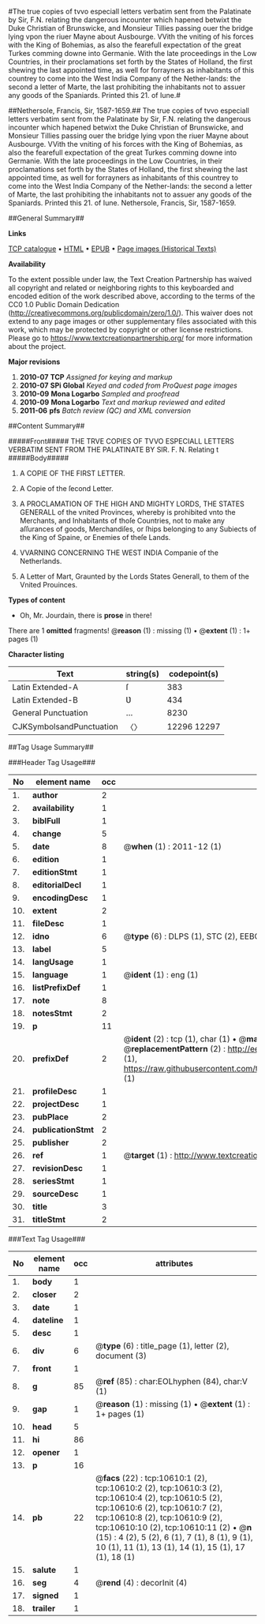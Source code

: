 #The true copies of tvvo especiall letters verbatim sent from the Palatinate by Sir, F.N. relating the dangerous incounter which hapened betwixt the Duke Christian of Brunswicke, and Monsieur Tillies passing ouer the bridge lying vpon the riuer Mayne about Ausbourge. VVith the vniting of his forces with the King of Bohemias, as also the fearefull expectation of the great Turkes comming downe into Germanie. With the late proceedings in the Low Countries, in their proclamations set forth by the States of Holland, the first shewing the last appointed time, as well for forrayners as inhabitants of this countrey to come into the West India Company of the Nether-lands: the second a letter of Marte, the last prohibiting the inhabitants not to assuer any goods of the Spaniards. Printed this 21. of Iune.#

##Nethersole, Francis, Sir, 1587-1659.##
The true copies of tvvo especiall letters verbatim sent from the Palatinate by Sir, F.N. relating the dangerous incounter which hapened betwixt the Duke Christian of Brunswicke, and Monsieur Tillies passing ouer the bridge lying vpon the riuer Mayne about Ausbourge. VVith the vniting of his forces with the King of Bohemias, as also the fearefull expectation of the great Turkes comming downe into Germanie. With the late proceedings in the Low Countries, in their proclamations set forth by the States of Holland, the first shewing the last appointed time, as well for forrayners as inhabitants of this countrey to come into the West India Company of the Nether-lands: the second a letter of Marte, the last prohibiting the inhabitants not to assuer any goods of the Spaniards. Printed this 21. of Iune.
Nethersole, Francis, Sir, 1587-1659.

##General Summary##

**Links**

[TCP catalogue](http://www.ota.ox.ac.uk/tcp/)  • 
[HTML](http://tei.it.ox.ac.uk/tcp/Texts-HTML/free/A08/A08161.html)  • 
[EPUB](http://tei.it.ox.ac.uk/tcp/Texts-EPUB/free/A08/A08161.epub) • 
[Page images (Historical Texts)](https://historicaltexts.jisc.ac.uk/eebo-99845692e)

**Availability**

To the extent possible under law, the Text Creation Partnership has waived all copyright and related or neighboring rights to this keyboarded and encoded edition of the work described above, according to the terms of the CC0 1.0 Public Domain Dedication (http://creativecommons.org/publicdomain/zero/1.0/). This waiver does not extend to any page images or other supplementary files associated with this work, which may be protected by copyright or other license restrictions. Please go to https://www.textcreationpartnership.org/ for more information about the project.

**Major revisions**

1. __2010-07__ __TCP__ *Assigned for keying and markup*
1. __2010-07__ __SPi Global__ *Keyed and coded from ProQuest page images*
1. __2010-09__ __Mona Logarbo__ *Sampled and proofread*
1. __2010-09__ __Mona Logarbo__ *Text and markup reviewed and edited*
1. __2011-06__ __pfs__ *Batch review (QC) and XML conversion*

##Content Summary##

#####Front#####
THE TRVE COPIES OF TVVO ESPECIALL LETTERS VERBATIM SENT FROM THE PALATINATE BY SIR. F. N. Relating t
#####Body#####

1. A COPIE OF THE FIRST LETTER.

1. A Copie of the ſecond Letter.

1. A PROCLAMATION OF THE HIGH AND MIGHTY LORDS, THE STATES GENERALL of the vnited Provinces, whereby is prohibited vnto the Merchants, and Inhabitants of thoſe Countries, not to make any aſſurances of goods, Merchandiſes, or ſhips belonging to any Subiects of the King of Spaine, or Enemies of theſe Lands.

1. VVARNING CONCERNING THE WEST INDIA Companie of the Netherlands.

1. A Letter of Mart, Graunted by the Lords States Generall, to them of the Vnited Prouinces.

**Types of content**

  * Oh, Mr. Jourdain, there is **prose** in there!

There are 1 **omitted** fragments! 
 @__reason__ (1) : missing (1)  •  @__extent__ (1) : 1+ pages (1)

**Character listing**


|Text|string(s)|codepoint(s)|
|---|---|---|
|Latin Extended-A|ſ|383|
|Latin Extended-B|Ʋ|434|
|General Punctuation|…|8230|
|CJKSymbolsandPunctuation|〈〉|12296 12297|

##Tag Usage Summary##

###Header Tag Usage###

|No|element name|occ|attributes|
|---|---|---|---|
|1.|__author__|2||
|2.|__availability__|1||
|3.|__biblFull__|1||
|4.|__change__|5||
|5.|__date__|8| @__when__ (1) : 2011-12 (1)|
|6.|__edition__|1||
|7.|__editionStmt__|1||
|8.|__editorialDecl__|1||
|9.|__encodingDesc__|1||
|10.|__extent__|2||
|11.|__fileDesc__|1||
|12.|__idno__|6| @__type__ (6) : DLPS (1), STC (2), EEBO-CITATION (1), PROQUEST (1), VID (1)|
|13.|__label__|5||
|14.|__langUsage__|1||
|15.|__language__|1| @__ident__ (1) : eng (1)|
|16.|__listPrefixDef__|1||
|17.|__note__|8||
|18.|__notesStmt__|2||
|19.|__p__|11||
|20.|__prefixDef__|2| @__ident__ (2) : tcp (1), char (1)  •  @__matchPattern__ (2) : ([0-9\-]+):([0-9IVX]+) (1), (.+) (1)  •  @__replacementPattern__ (2) : http://eebo.chadwyck.com/downloadtiff?vid=$1&page=$2 (1), https://raw.githubusercontent.com/textcreationpartnership/Texts/master/tcpchars.xml#$1 (1)|
|21.|__profileDesc__|1||
|22.|__projectDesc__|1||
|23.|__pubPlace__|2||
|24.|__publicationStmt__|2||
|25.|__publisher__|2||
|26.|__ref__|1| @__target__ (1) : http://www.textcreationpartnership.org/docs/. (1)|
|27.|__revisionDesc__|1||
|28.|__seriesStmt__|1||
|29.|__sourceDesc__|1||
|30.|__title__|3||
|31.|__titleStmt__|2||


###Text Tag Usage###

|No|element name|occ|attributes|
|---|---|---|---|
|1.|__body__|1||
|2.|__closer__|2||
|3.|__date__|1||
|4.|__dateline__|1||
|5.|__desc__|1||
|6.|__div__|6| @__type__ (6) : title_page (1), letter (2), document (3)|
|7.|__front__|1||
|8.|__g__|85| @__ref__ (85) : char:EOLhyphen (84), char:V (1)|
|9.|__gap__|1| @__reason__ (1) : missing (1)  •  @__extent__ (1) : 1+ pages (1)|
|10.|__head__|5||
|11.|__hi__|86||
|12.|__opener__|1||
|13.|__p__|16||
|14.|__pb__|22| @__facs__ (22) : tcp:10610:1 (2), tcp:10610:2 (2), tcp:10610:3 (2), tcp:10610:4 (2), tcp:10610:5 (2), tcp:10610:6 (2), tcp:10610:7 (2), tcp:10610:8 (2), tcp:10610:9 (2), tcp:10610:10 (2), tcp:10610:11 (2)  •  @__n__ (15) : 4 (2), 5 (2), 6 (1), 7 (1), 8 (1), 9 (1), 10 (1), 11 (1), 13 (1), 14 (1), 15 (1), 17 (1), 18 (1)|
|15.|__salute__|1||
|16.|__seg__|4| @__rend__ (4) : decorInit (4)|
|17.|__signed__|1||
|18.|__trailer__|1||
